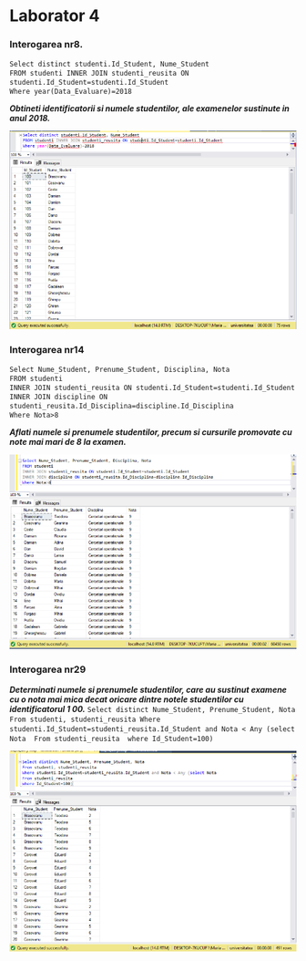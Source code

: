 # Laborator 4


### Interogarea nr8.
```
Select distinct studenti.Id_Student, Nume_Student
FROM studenti INNER JOIN studenti_reusita ON studenti.Id_Student=studenti.Id_Student
Where year(Data_Evaluare)=2018
```

_**Obtineti identificatorii si numele studentilor, ale examenelor sustinute in anul 2018.**_

<img src="8.PNG"/>



### Interogarea nr14
    Select Nume_Student, Prenume_Student, Disciplina, Nota
    FROM studenti 
    INNER JOIN studenti_reusita ON studenti.Id_Student=studenti.Id_Student
    INNER JOIN discipline ON studenti_reusita.Id_Disciplina=discipline.Id_Disciplina
    Where Nota>8

_**Aflati numele si prenumele studentilor, precum si cursurile promovate cu note mai mari de 8 la
examen.**_ 

<img src="14.PNG"/>



### Interogarea nr29

_**Determinati numele si prenumele studentilor, care au sustinut examene cu o nota mai mica decat
oricare dintre notele studentilor cu identificatorul 1 00.**_
`
Select distinct Nume_Student, Prenume_Student, Nota
From studenti, studenti_reusita
Where studenti.Id_Student=studenti_reusita.Id_Student and Nota < Any (select Nota 
From studenti_reusita 
where Id_Student=100)
`

<img src="29.PNG"/>



